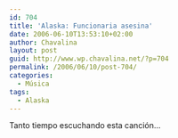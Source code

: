 ```yaml
---
id: 704
title: 'Alaska: Funcionaria asesina'
date: 2006-06-10T13:53:10+02:00
author: Chavalina
layout: post
guid: http://www.wp.chavalina.net/?p=704
permalink: /2006/06/10/post-704/
categories:
  - Música
tags:
  - Alaska
---
```

<object width="425" height="350" data="http://www.youtube.com/v/TzAElzIcIy8" type="application/x-shockwave-flash"><param name="src" value="http://www.youtube.com/v/TzAElzIcIy8" /></object>

Tanto tiempo escuchando esta canción…